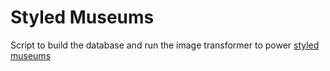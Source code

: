 # Styled Museums
Script to build the database and run the image transformer to power [styled museums](http://douweosinga.com/projects/styledmuseums)
